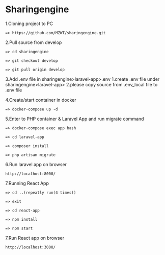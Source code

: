 # Sharingengine

1.Cloning project to PC

`=> https://github.com/MZWT/sharingengine.git`

2.Pull source from develop

`=> cd sharingengine`

`=> git checkout develop`

`=> git pull origin develop`

3.Add .env file in sharingengine>laravel-app>.env
  1.create .env file under sharingengine>laravel-app>
  2.please copy source from .env_local file to .env file
 
4.Create/start container in docker

`=> docker-compose up -d`

5.Enter to PHP container & Laravel App and run migrate command

`=> docker-compose exec app bash`

`=> cd laravel-app`

`=> composer install`

`=> php artisan migrate`

6.Run laravel app on browser

`http://localhost:8000/`

7.Running React App 

`=> cd ..(repeatly run(4 times))`

`=> exit`

`=> cd react-app`

`=> npm install`

`=> npm start`

7.Run React app on browser

`http://localhost:3000/`
